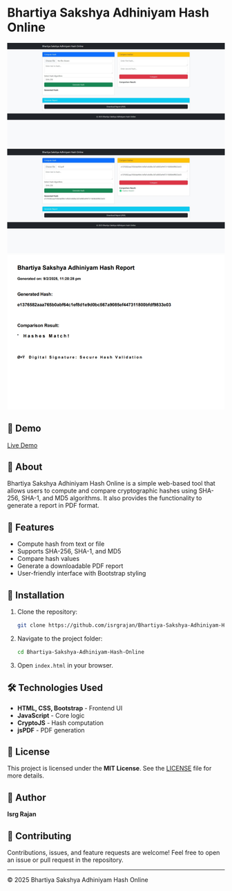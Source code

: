# Bhartiya Sakshya Adhiniyam Hash Online

![Screenshot](Screenshot_1.jpeg)
![Screenshot](Screenshot_2.jpeg)
![Screenshot](Screenshot_3.jpeg)

## 🔗 Demo
[Live Demo](https://isrgrajan.github.io/Bhartiya-Sakshya-Adhiniyam-Hash-Online/)

## 📜 About
Bhartiya Sakshya Adhiniyam Hash Online is a simple web-based tool that allows users to compute and compare cryptographic hashes using SHA-256, SHA-1, and MD5 algorithms. It also provides the functionality to generate a report in PDF format.

## 🚀 Features
- Compute hash from text or file
- Supports SHA-256, SHA-1, and MD5
- Compare hash values
- Generate a downloadable PDF report
- User-friendly interface with Bootstrap styling

## 📂 Installation
1. Clone the repository:
   ```bash
   git clone https://github.com/isrgrajan/Bhartiya-Sakshya-Adhiniyam-Hash-Online.git
   ```
2. Navigate to the project folder:
   ```bash
   cd Bhartiya-Sakshya-Adhiniyam-Hash-Online
   ```
3. Open `index.html` in your browser.

## 🛠️ Technologies Used
- **HTML, CSS, Bootstrap** - Frontend UI
- **JavaScript** - Core logic
- **CryptoJS** - Hash computation
- **jsPDF** - PDF generation

## 📜 License
This project is licensed under the **MIT License**. See the [LICENSE](LICENSE) file for more details.

## 📝 Author
**Isrg Rajan**

## 🤝 Contributing
Contributions, issues, and feature requests are welcome! Feel free to open an issue or pull request in the repository.

---
© 2025 Bhartiya Sakshya Adhiniyam Hash Online
